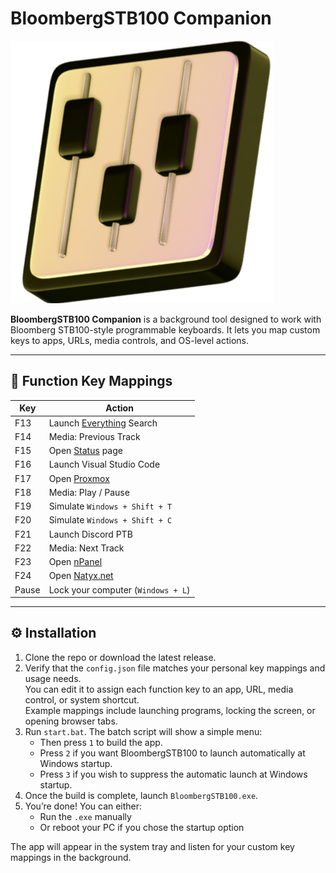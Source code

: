 # BloombergSTB100 Companion

![BloombergSTB100 Companion](icon.png)

**BloombergSTB100 Companion** is a background tool designed to work with Bloomberg STB100-style programmable keyboards. It lets you map custom keys to apps, URLs, media controls, and OS-level actions.

---

## 🎹 Function Key Mappings

| Key     | Action                                |
|---------|----------------------------------------|
| F13     | Launch [Everything](https://www.voidtools.com) Search |
| F14     | Media: Previous Track                  |
| F15     | Open [Status](https://status.2222.ovh) page |
| F16     | Launch Visual Studio Code              |
| F17     | Open [Proxmox](https://pve.2222.ovh) |
| F18     | Media: Play / Pause                    |
| F19     | Simulate `Windows + Shift + T`         |
| F20     | Simulate `Windows + Shift + C`         |
| F21     | Launch Discord PTB                     |
| F22     | Media: Next Track                      |
| F23     | Open [nPanel](https://npanel.natyx.net) |
| F24     | Open [Natyx.net](https://natyx.net) |
| Pause   | Lock your computer (`Windows + L`)     |

---

## ⚙️ Installation

1. Clone the repo or download the latest release.
2. Verify that the `config.json` file matches your personal key mappings and usage needs.  
   You can edit it to assign each function key to an app, URL, media control, or system shortcut.  
   Example mappings include launching programs, locking the screen, or opening browser tabs.
3. Run `start.bat`.
    The batch script will show a simple menu:
    - Then press `1` to build the app.
    - Press `2` if you want BloombergSTB100 to launch automatically at Windows startup.
    - Press `3` if you wish to suppress the automatic launch at Windows startup.
4. Once the build is complete, launch `BloombergSTB100.exe`.
5. You’re done! You can either:
    - Run the `.exe` manually
    - Or reboot your PC if you chose the startup option

The app will appear in the system tray and listen for your custom key mappings in the background.
